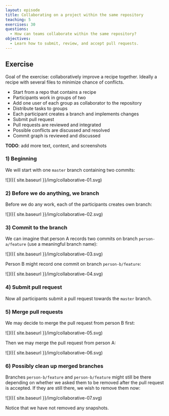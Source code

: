 ```yaml
---
layout: episode
title: Collaborating on a project within the same repository
teaching: 5
exercises: 30
questions:
  - How can teams collaborate within the same repository?
objectives:
  - Learn how to submit, review, and accept pull requests.
---
```


## Exercise

Goal of the exercise: collaboratively improve a recipe together. Ideally a recipe
with several files to minimize chance of conflicts.

- Start from a repo that contains a recipe
- Participants work in groups of two
- Add one user of each group as collaborator to the repository
- Distribute tasks to groups
- Each participant creates a branch and implements changes
- Submit pull request
- Pull requests are reviewed and integrated
- Possible conflicts are discussed and resolved
- Commit graph is reviewed and discussed

**TODO**: add more text, context, and screenshots


### 1) Beginning

We will start with one `master` branch containing two commits:

![]({{ site.baseurl }}/img/collaborative-01.svg)


### 2) Before we do anything, we branch

Before we do any work, each of the participants creates own branch:

![]({{ site.baseurl }}/img/collaborative-02.svg)


### 3) Commit to the branch

We can imagine that person A records two commits on branch `person-a/feature`
(use a meaningful branch name):

![]({{ site.baseurl }}/img/collaborative-03.svg)

Person B might record one commit on branch `person-b/feature`:

![]({{ site.baseurl }}/img/collaborative-04.svg)


### 4) Submit pull request

Now all participants submit a pull request towards the `master` branch.


### 5) Merge pull requests

We may decide to merge the pull request from person B first:

![]({{ site.baseurl }}/img/collaborative-05.svg)

Then we may merge the pull request from person A:

![]({{ site.baseurl }}/img/collaborative-06.svg)


### 6) Possibly clean up merged branches

Branches `person-b/feature` and `person-b/feature` might still be there depending on whether
we asked them to be removed after the pull request is accepted.
If they are still there, we wish to remove them now:

![]({{ site.baseurl }}/img/collaborative-07.svg)

Notice that we have not removed any snapshots.
